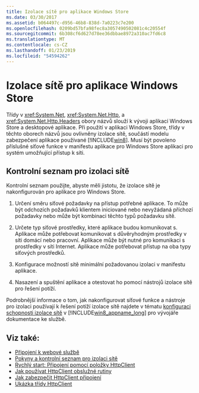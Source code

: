 ```yaml
---
title: Izolace sítě pro aplikace Windows Store
ms.date: 03/30/2017
ms.assetid: b064497c-d956-46b8-838d-7a0223c7e200
ms.openlocfilehash: 0209bd57bfa98fec8a3057490502081c4c20554f
ms.sourcegitcommit: 6b308cf6d627d78ee36dbbae8972a310ac7fd6c8
ms.translationtype: MT
ms.contentlocale: cs-CZ
ms.lasthandoff: 01/23/2019
ms.locfileid: "54594262"
---
```

# <a name="network-isolation-for-windows-store-apps"></a>Izolace sítě pro aplikace Windows Store
Třídy v <xref:System.Net>, <xref:System.Net.Http>, a <xref:System.Net.Http.Headers> obory názvů slouží k vývoji aplikací Windows Store a desktopové aplikace. Při použití v aplikaci Windows Store, třídy v těchto oborech názvů jsou ovlivněny izolace sítě, součástí modelu zabezpečení aplikace používané [!INCLUDE[win8](../../../includes/win8-md.md)]. Musí být povoleno příslušné síťové funkce v manifestu aplikace pro Windows Store aplikaci pro systém umožňující přístup k síti.  
  
## <a name="checklist-for-network-isolation"></a>Kontrolní seznam pro izolaci sítě  
 Kontrolní seznam použijte, abyste měli jistotu, že izolace sítě je nakonfigurován pro aplikace pro Windows Store.  
  
1.  Určení směru síťové požadavky na přístup potřebné aplikace. To může být odchozích požadavků klientem iniciované nebo nevyžádaná příchozí požadavky nebo může být kombinaci těchto typů požadavku sítě.  
  
2.  Určete typ síťové prostředky, které aplikace budou komunikovat s. Aplikace může potřebovat komunikovat s důvěryhodným prostředky v síti domácí nebo pracovní. Aplikace může být nutné pro komunikaci s prostředky v síti Internet. Aplikace může potřebovat přístup na oba typy síťových prostředků.  
  
3.  Konfigurace možností sítě minimální požadovanou izolaci v manifestu aplikace.  
  
4.  Nasazení a spuštění aplikace a otestovat ho pomocí nástrojů izolace sítě pro řešení potíží.  
  
 Podrobnější informace o tom, jak nakonfigurovat síťové funkce a nástroje pro izolaci používají k řešení potíží izolace sítě najdete v tématu [konfiguraci schopnosti izolace sítě](https://go.microsoft.com/fwlink/?LinkID=228265) v [!INCLUDE[win8_appname_long](../../../includes/win8-appname-long-md.md)] pro vývojáře dokumentace ke službě.  
  
## <a name="see-also"></a>Viz také:
- [Připojení k webové službě](https://go.microsoft.com/fwlink/?LinkID=245696)
- [Pokyny a kontrolní seznam pro izolaci sítě](https://go.microsoft.com/fwlink/?LinkID=228265)
- [Rychlý start: Připojení pomocí položky HttpClient](https://go.microsoft.com/fwlink/?LinkId=245697)
- [Jak používat HttpClient obslužné rutiny](https://go.microsoft.com/fwlink/?LinkId=245699)
- [Jak zabezpečit HttpClient připojení](https://go.microsoft.com/fwlink/?LinkId=245698)
- [Ukázka třídy HttpClient](https://go.microsoft.com/fwlink/?LinkId=242550)
